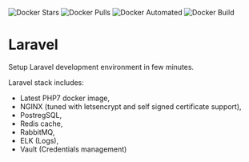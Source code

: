 ![Docker Stars](https://img.shields.io/docker/stars/trydirect/laravel.svg)
![Docker Pulls](https://img.shields.io/docker/pulls/trydirect/laravel.svg)
![Docker Automated](https://img.shields.io/docker/cloud/automated/trydirect/laravel.svg)
![Docker Build](https://img.shields.io/docker/cloud/build/trydirect/laravel.svg)

# Laravel 
Setup Laravel development environment in few minutes.

Laravel stack includes: 
- Latest PHP7 docker image, 
- NGINX (tuned with letsencrypt and self signed certificate support), 
- PostregSQL, 
- Redis cache, 
- RabbitMQ, 
- ELK (Logs), 
- Vault (Credentials management)

